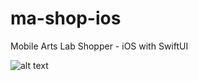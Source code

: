 # ma-shop-ios
Mobile Arts Lab Shopper - iOS with SwiftUI

![alt text](http://g.recordit.co/vQGQE9OXMH.gif "Application in action - iOS")
